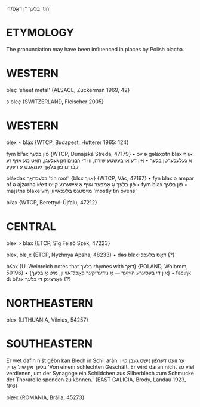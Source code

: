 בלעך
־ן
דאָס/די
'tin'

ETYMOLOGY
===========
The pronunciation may have been influenced in places by Polish blacha. 

WESTERN
========

bleç 'sheet metal' {ALSACE, Zuckerman 1969, 42}

s bleç {SWITZERLAND, Fleischer 2005}

WESTERN
========

blęx ~ blāx {WTCP, Budapest, Hutterer 1965: 124}

fym blʲax פֿון בלעך {WTCP, Dunajská Streda, 47179}
	•	ɔv ə gəláxαtn blax אויף אַ געלעכערטן בלעך
	•	אין דע אויבעשטע שורה, וווּ די רבנים זען געלעגן, האָט מע אויף זע קבֿרים פֿון בלאַך געמאַכט ע דעקע

bláxdax בלעכדאַך 'tin roof' {blɛx אויך} {WTCP, Vác, 47197}
	•	fyn blax ə ampər of ə ajzərnə kʲeˑt פֿון בלעך אַ אַמפּער אויף אַ אײַזערנע קייט
	•	fym blax פֿון בלעך
	•	majstns blaxeˑvɱ מײַסטנס בלעכאייוון 'mostly tin ovens'

blʲax {WTCP, Berettyó-Újfalu, 47212}

CENTRAL
========

blex > blax {ETCP, Sîg Felső Szek, 47223}

blex, blɛ˯x {ETCP, Nyzhnya Apsha, 48233}
	•	dəs blɛxɫ דאָס בלעכל {?}

bʎax {U. Weinreich notes that בלעך rhymes with דאַך} {POLAND, Wolbrom, 50196}
	•	{אין די בעסערע הײַזער — אַ נידעריקער קאַכל־אויוון, מיט אַ בלעך}
	•	facɩŋk dɩ blʲax פֿאַרצינק די בלעך {?}

NORTHEASTERN
==============

blex {LITHUANIA, Vilnius, 54257}

SOUTHEASTERN
==============

Er wet dafin ništ gêbn kan Blech in Schîl arân. ער וועט דערפֿון נישט געבן קיין בלעך אין שול אַרײַן  'Von einem schlechten Geschäft. Er wird daran nicht so viel verdienen, um der Synagoge ein Schildchen aus Silberblech zum Schmucke der Thorarolle spenden zu können.' {EAST GALICIA, Brody, Landau 1923, №6}

blæx {ROMANIA, Brăila, 45273}

